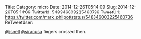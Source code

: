 Title: 
Category: micro
Date: 2014-12-26T05:14:09
Slug: 2014-12-26T05:14:09
TwitterId: 548346003225460736
TweetUrl: https://twitter.com/mark_philpot/status/548346003225460736
ReTweetUser: 

[@jsnell](https://twitter.com/jsnell) [@siracusa](https://twitter.com/siracusa) fingers crossed then.